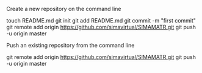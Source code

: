 Create a new repository on the command line

touch README.md
git init
git add README.md
git commit -m "first commit"
git remote add origin https://github.com/simavirtual/SIMAMATR.git
git push -u origin master

Push an existing repository from the command line

git remote add origin https://github.com/simavirtual/SIMAMATR.git
git push -u origin master